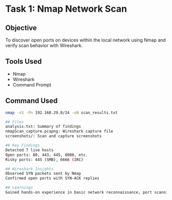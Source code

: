 # Task 1: Nmap Network Scan

## Objective
To discover open ports on devices within the local network using Nmap and verify scan behavior with Wireshark.

## Tools Used
- Nmap
- Wireshark
- Command Prompt

## Command Used
```bash
nmap -sS -Pn 192.168.29.0/24 -oN scan_results.txt

## Files
analysis.txt: Summary of findings
nmapScan_capture.pcapng: Wireshark capture file
screenshots/: Scan and capture screenshots

## Key Findings
Detected 7 live hosts
Open ports: 80, 443, 445, 8080, etc.
Risky ports: 445 (SMB), 6666 (IRC)

## Wireshark Insights
Observed SYN packets sent by Nmap
Confirmed open ports with SYN-ACK replies

## Learnings
Gained hands-on experience in basic network reconnaissance, port scanning, and packet-level inspection using professional tools.